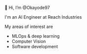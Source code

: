 👋 Hi, I’m @Okayode97

I'm an AI Engineer at Reach Industries

My areas of interest are
- MLOps & deep learning
- Computer Vision
- Software development


<!---
Okayode97/Okayode97 is a ✨ special ✨ repository because its `README.md` (this file) appears on your GitHub profile.
You can click the Preview link to take a look at your changes.
--->
